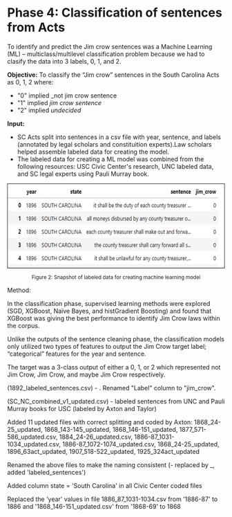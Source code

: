 # Phase 4: Classification of sentences from Acts
To identify and predict the Jim crow sentences was a Machine Learning (ML) – multiclass/multilevel classification problem because we had to clasify the data into 3 labels, 0, 1, and 2. 

**Objective:** To classify the “Jim crow” sentences in the South Carolina Acts as 0, 1, 2 where:
- "0" implied _not jim crow sentence
- "1" implied _jim crow sentence_
- "2" implied _undecided_

**Input:** 
- SC Acts split into sentences in a csv file with year, sentence, and labels  (annotated by legal scholars and constituition experts).Law scholars helped assemble labeled data for creating the model.
- The labeled data for creating a ML model was combined from the following resources: USC Civic Center's research, UNC labeled data, and SC legal experts using Pauli Murray book.

<p align="center">
   <img src="LabeledData.png" alt="labeled_data", height="200"><br>
   <sub>Figure 2: Snapshot of labeled data for creating machine learning model</sub> 
</p>
Method: 

In the classification phase, supervised learning methods were explored (SGD, XGBoost, Naïve Bayes, and histGradient Boosting) and found that XGBoost was giving the best performance to identify Jim Crow laws within the corpus. 

Unlike the outputs of the sentence cleaning phase, the classification models only utilized two types of features to output the Jim Crow target label;  “categorical” features for the year and sentence. 

The target was a 3-class output of either a 0, 1, or 2 which represented not Jim Crow, Jim Crow, and maybe Jim Crow respectively. 


(1892_labeled_sentences.csv) - . Renamed "Label" column to "jim_crow". 

(SC_NC_combined_v1_updated.csv) - labeled sentences from UNC and Pauli Murray books for USC (labeled by Axton and Taylor)  

Added 11 updated files with correct splitting and coded by Axton: 1868_24-25_updated, 1868_143-145_updated, 1868_146-151_updated, 1877_571-586_updated.csv, 1884_24-26_updated.csv, 1886-87_1031-1034_updated.csv, 1886-87_1072-1074_updated.csv, 1868_24-25_updated, 1896_63act_updated, 1907_518-522_updated, 1925_324act_updated 

Renamed the above files to make the naming consistent (- replaced by _, added 'labeled_sentences') 

Added column state = 'South Carolina' in all Civic Center coded files 

Replaced the 'year' values in file 1886_87_1031-1034.csv from '1886-87' to 1886 and '1868_146-151_updated.csv' from '1868-69' to 1868 



